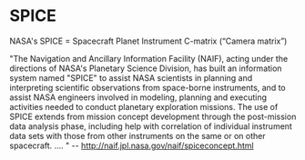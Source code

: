 # SPICE
NASA's SPICE = Spacecraft Planet Instrument C-matrix (“Camera matrix”) 

"The Navigation and Ancillary Information Facility (NAIF), acting under the directions of NASA's Planetary Science Division, has built an information system named "SPICE" to assist NASA scientists in planning and interpreting scientific observations from space-borne instruments, and to assist NASA engineers involved in modeling, planning and executing activities needed to conduct planetary exploration missions. The use of SPICE extends from mission concept development through the post-mission data analysis phase, including help with correlation of individual instrument data sets with those from other instruments on the same or on other spacecraft. .... " -- http://naif.jpl.nasa.gov/naif/spiceconcept.html
